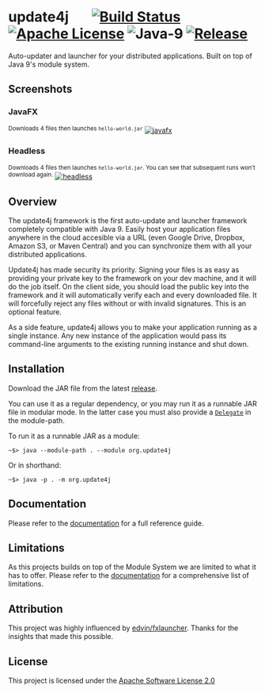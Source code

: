 # update4j &nbsp; &nbsp; &nbsp; [![Build Status](https://travis-ci.org/update4j/update4j.svg?branch=master)](https://travis-ci.org/update4j/update4j)   [![Apache License](https://img.shields.io/badge/license-Apache%20License%202.0-blue.svg)](http://www.apache.org/licenses/LICENSE-2.0)   ![Java-9](https://img.shields.io/badge/java-9%2B-orange.svg)   [![Release](https://img.shields.io/badge/release-v1.0--beta-yellow.svg)](https://github.com/update4j/update4j/releases/tag/v1.0-beta)

Auto-updater and launcher for your distributed applications. Built on top of Java 9's module system.





## Screenshots

### JavaFX

<sup>Downloads 4 files then launches `hello-world.jar`</sup>
[![javafx][1]][1]

### Headless
<sup>Downloads 4 files then launches `hello-world.jar`. You can see that subsequent runs won't download again.</sup>
[![headless][2]][2]


## Overview

The update4j framework is the first auto-update and launcher framework completely compatible with Java 9. Easily host your application
files anywhere in the cloud accesible via a URL (even Google Drive, Dropbox, Amazon S3, or Maven Central)
and you can synchronize them with all your distributed applications.

Update4j has made security its priority. Signing your files is as easy as providing your private key to the framework on your dev machine,
and it will do the job itself. On the client side, you should load the public key into the framework and it will automatically verify 
each and every downloaded file. It will forcefully reject any files without or with invalid signatures. This is an optional feature.

As a side feature, update4j allows you to make your application running as a single instance. Any new instance of
the application would pass its command-line arguments to the existing running instance and shut down.

## Installation

Download the JAR file from the latest [release](https://github.com/update4j/update4j/releases).

You can use it as a regular dependency, or you may run it as a runnable JAR file in modular mode. In the latter case you must also provide a [`Delegate`](https://github.com/update4j/update4j/wiki/Documentation#handlers) in the module-path.

To run it as a runnable JAR as a module:

```batchfile
~$> java --module-path . --module org.update4j
```

Or in shorthand:

```batchfile
~$> java -p . -m org.update4j
```
  
## Documentation

Please refer to the [documentation](https://github.com/update4j/update4j/wiki/Documentation) for a full reference guide.

## Limitations

As this projects builds on top of the Module System we are limited to what it has to offer. Please refer to the [documentation](https://github.com/update4j/update4j/wiki/Documentation#limitations) for a comprehensive list of limitations.

## Attribution

This project was highly influenced by [edvin/fxlauncher](https://github.com/edvin/fxlauncher/). Thanks for the insights
that made this possible.

## License

This project is licensed under the [Apache Software License 2.0](http://www.apache.org/licenses/LICENSE-2.0)


  [1]: https://i.stack.imgur.com/Hz1G7.gif
  [2]: https://i.stack.imgur.com/Ttf8Z.gif
